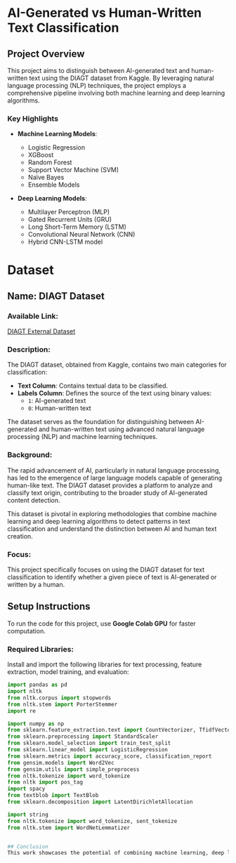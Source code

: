 # AI-Generated vs Human-Written Text Classification

## Project Overview

This project aims to distinguish between AI-generated text and human-written text using the DIAGT dataset from Kaggle. By leveraging natural language processing (NLP) techniques, the project employs a comprehensive pipeline involving both machine learning and deep learning algorithms.

### Key Highlights

- **Machine Learning Models**:
  - Logistic Regression
  - XGBoost
  - Random Forest
  - Support Vector Machine (SVM)
  - Naïve Bayes
  - Ensemble Models

- **Deep Learning Models**:
  - Multilayer Perceptron (MLP)
  - Gated Recurrent Units (GRU)
  - Long Short-Term Memory (LSTM)
  - Convolutional Neural Network (CNN)
  - Hybrid CNN-LSTM model
# Dataset

## Name: DIAGT Dataset  

### Available Link:  
[DIAGT External Dataset](https://www.kaggle.com/datasets/xxycbadpanda/daigt-external-dataset-v1)  

### Description:  
The DIAGT dataset, obtained from Kaggle, contains two main categories for classification:  
- **Text Column**: Contains textual data to be classified.  
- **Labels Column**: Defines the source of the text using binary values:  
  - `1`: AI-generated text  
  - `0`: Human-written text  

The dataset serves as the foundation for distinguishing between AI-generated and human-written text using advanced natural language processing (NLP) and machine learning techniques.  

### Background:  
The rapid advancement of AI, particularly in natural language processing, has led to the emergence of large language models capable of generating human-like text. The DIAGT dataset provides a platform to analyze and classify text origin, contributing to the broader study of AI-generated content detection.  

This dataset is pivotal in exploring methodologies that combine machine learning and deep learning algorithms to detect patterns in text classification and understand the distinction between AI and human text creation.  

### Focus:  
This project specifically focuses on using the DIAGT dataset for text classification to identify whether a given piece of text is AI-generated or written by a human.  

## Setup Instructions  
To run the code for this project, use **Google Colab GPU** for faster computation.  

### Required Libraries:  
Install and import the following libraries for text processing, feature extraction, model training, and evaluation:  

```python
import pandas as pd
import nltk
from nltk.corpus import stopwords
from nltk.stem import PorterStemmer
import re

import numpy as np
from sklearn.feature_extraction.text import CountVectorizer, TfidfVectorizer
from sklearn.preprocessing import StandardScaler
from sklearn.model_selection import train_test_split
from sklearn.linear_model import LogisticRegression
from sklearn.metrics import accuracy_score, classification_report
from gensim.models import Word2Vec
from gensim.utils import simple_preprocess
from nltk.tokenize import word_tokenize
from nltk import pos_tag
import spacy
from textblob import TextBlob
from sklearn.decomposition import LatentDirichletAllocation

import string
from nltk.tokenize import word_tokenize, sent_tokenize
from nltk.stem import WordNetLemmatizer


## Conclusion
This work showcases the potential of combining machine learning, deep learning, and NLP techniques for AI-based text analysis and classification. It provides a foundation for further advancements in distinguishing AI-generated text from human-written content.
